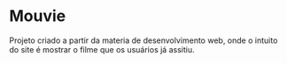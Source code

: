 # Mouvie
 Projeto criado a partir da materia de desenvolvimento web, onde o intuito do site 
 é mostrar o filme que os usuários já assitiu. 
